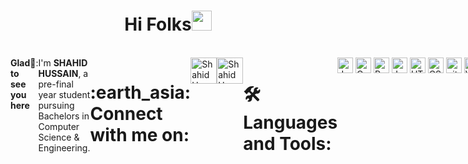 
<h1 align="center">Hi Folks<img width="32px" src="https://camo.githubusercontent.com/e8e7b06ecf583bc040eb60e44eb5b8e0ecc5421320a92929ce21522dbc34c891/68747470733a2f2f6d656469612e67697068792e636f6d2f6d656469612f6876524a434c467a6361737252346961377a2f67697068792e676966"/>
</h1>
<br>

<div style="display:flex;flex-direction:row;align-content:left;justify-content:left;" align="left"><b>Glad to see you here</b>💙:<br>
  <br>
  <a>I'm <b>SHAHID HUSSAIN</b>, a pre-final year student pursuing Bachelors in Computer Science & Engineering.</a><br>
  <br>
  <h1>:earth_asia: Connect with me on:</h1> 
  <a href="https://www.linkedin.com/in/shahid-hussain-500a93214">
  <img alt="ShahidHussain | LinkedIn" width="42px" src="https://raw.githubusercontent.com/peterthehan/peterthehan/master/assets/linkedin.svg" /></a>
  <a href="https://www.twitter.com/shahidHtwts">
  <img alt="ShahidHussain | Twitter" width="42px" src="https://raw.githubusercontent.com/peterthehan/peterthehan/master/assets/twitter.svg" /></a>
  <br>
  <h1>🛠 Languages and Tools:</h1><br>
  <img src="https://img.shields.io/badge/Java-282C34?logo=java&logoColor=orange" alt="Java logo" title="Java" height="25" />
  &nbsp;
  <img src="https://img.shields.io/badge/C-282C34?logo=c&logoColor=blue" alt="C logo" title="C" height="25" />
  &nbsp;
  <img src="https://img.shields.io/badge/Python-282C34?logo=python&logoColor=blue" alt="Python logo" title="Python" height="25" />
  &nbsp;
  <img src="https://img.shields.io/badge/JavaScript-282C34?logo=javascript&logoColor=F7DF1E" alt="JavaScript logo" title="JavaScript" height="25" />
  &nbsp;
  <img src="https://img.shields.io/badge/HTML5-282C34?logo=html5&logoColor=E34F26" alt="HTML5 logo" title="HTML5" height="25" />
  &nbsp;
  <img src="https://img.shields.io/badge/CSS3-282C34?logo=css3&logoColor=1572B6" alt="CSS3 logo" title="CSS3" height="25" />
  &nbsp;
  <img src="https://img.shields.io/badge/git-282C34?logo=git&logoColor=F05032" alt="git logo" title="git" height="25" />
  &nbsp;
  <img src="https://img.shields.io/badge/VS%20Code-282C34?logo=visual-studio-code&logoColor=007ACC" alt="Visual Studio Code logo" title="Visual Studio Code" height="25" />
  &nbsp;
  <img src="https://img.shields.io/badge/Bootstrap%20-282C34?logo=bootstrap&logoColor=007ACC" alt="Bootstrap" title="Bootstrap" height="25" />
  &nbsp;
  <h1>:chart_with_downwards_trend: GitHub Stats:</h1>
  <img src="https://github-readme-stats.vercel.app/api?username=shahidhussain07&count_private=true&show_icons=true&include_all_commits=true">
</div>
